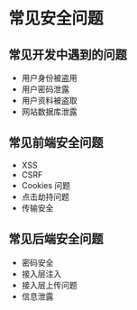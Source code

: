 # 常见安全问题

## 常见开发中遇到的问题

- 用户身份被盗用
- 用户密码泄露
- 用户资料被盗取
- 网站数据库泄露

## 常见前端安全问题

- XSS
- CSRF
- Cookies 问题
- 点击劫持问题
- 传输安全

## 常见后端安全问题

- 密码安全
- 接入层注入
- 接入层上传问题
- 信息泄露